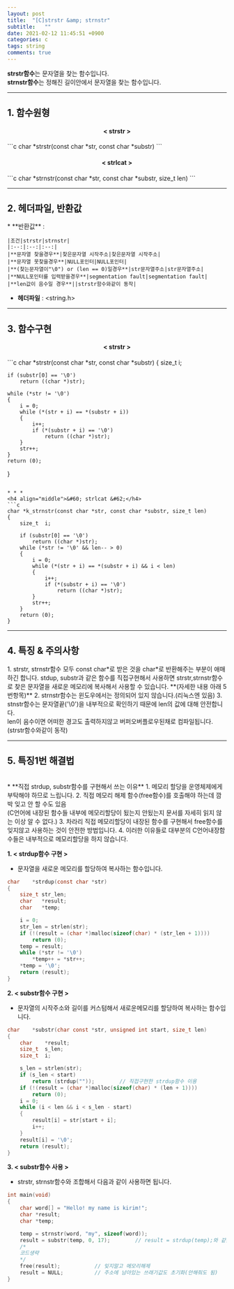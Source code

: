```yaml
---
layout: post
title:  "[C]strstr &amp; strnstr"
subtitle:   ""
date: 2021-02-12 11:45:51 +0900
categories: c
tags: string
comments: true
---
```


**strstr함수**는 문자열을 찾는 함수입니다.<br />
**strnstr함수**는 정해진 길이안에서 문자열을 찾는 함수입니다.

* * *
<h2>1. 함수원형</h2>
<h4 align="middle">&#60; strstr &#62;</h4>
```c
char *strstr(const char *str, const char *substr)
```
<h4 align="middle">&#60; strlcat &#62;</h4>
```c
char *strnstr(const char *str, const char *substr, size_t len)
```

* * *
<h2>2. 헤더파일, 반환값</h2>
* **반환값** : 
    
    |조건|strstr|strnstr|
    |:--:|:--:|:--:|
    |**문자열 찾을경우**|찾은문자열 시작주소|찾은문자열 시작주소|
    |**문자열 못찾을경우**|NULL포인터|NULL포인터|
    |**(찾는문자열이"\0") or (len == 0)일경우**|str문자열주소|str문자열주소|
    |**NULL포인터를 입력받을경우**|segmentation fault|segmentation fault|
    |**len값이 음수일 경우**||strstr함수와같이 동작|

* **헤더파일** : \<string.h\>

* * *
<h2>3. 함수구현</h2>
<h4 align="middle">&#60; strstr &#62;</h4>
```c
char *strstr(const char *str, const char *substr)
{
    size_t	i;

	if (substr[0] == '\0')
		return ((char *)str);

	while (*str != '\0')
	{
		i = 0;
		while (*(str + i) == *(substr + i))
		{
			i++;
			if (*(substr + i) == '\0')
				return ((char *)str);
		}
		str++;
	}
	return (0);
}
```

* * *
<h4 align="middle">&#60; strlcat &#62;</h4>
```c
char *k_strnstr(const char *str, const char *substr, size_t len)
{
	size_t	i;

	if (substr[0] == '\0')
		return ((char *)str);
	while (*str != '\0' && len-- > 0)
	{
		i = 0;
		while (*(str + i) == *(substr + i) && i < len)
		{
			i++;
			if (*(substr + i) == '\0')
				return ((char *)str);
		}
		str++;
	}
	return (0);
}
```

* * *
<h2>4. 특징 & 주의사항</h2>
1. strstr, strnstr함수 모두 const char*로 받은 것을 char*로 반환해주는 부분이 애매하긴 합니다. stdup, substr과 같은 함수를 직접구현해서 사용하면 strstr,strnstr함수로 찾은 문자열을 새로운 메모리에 복사해서 사용할 수 있습니다. **(자세한 내용 아래 5번항목)**
2. strnstr함수는 윈도우에서는 정의되어 있지 않습니다.(리눅스엔 있음)
3. stnstr함수는 문자열끝('\0')을 내부적으로 확인하기 때문에 len의 값에 대해 안전합니다.<br />len이 음수이면 어떠한 경고도 출력하지않고 버퍼오버플로우된채로 컴파일됩니다.(strstr함수와같이 동작)

* * *
<h2>5. 특징1번 해결법</h2>
<br />
* **직접 strdup, substr함수를 구현해서 쓰는 이유**
    1. 메모리 할당을 운영체제에게 부탁해야 하므로 느립니다.
    2. 직접 메모리 해제 함수(free함수)를 호출해야 하는데 깜박 잊고 안 할 수도 있음<br />(C언어에 내장된 함수들 내부에 메모리할당이 됬는지 안됬는지 문서를 자세히 읽지 않는 이상 알 수 없다.)
    3. 차라리 직접 메모리할당이 내장된 함수를 구현해서 free함수를 잊지않고 사용하는 것이 안전한 방법입니다.
    4. 이러한 이유들로 대부분의 C언어내장함수들은 내부적으로 메모리할당을 하지 않습니다.

**1. &#60; strdup함수 구현 &#62;**
* 문자열을 새로운 메모리를 할당하여 복사하는 함수입니다.
```c
char	*strdup(const char *str)
{
	size_t str_len;
	char   *result;
    char   *temp;

	i = 0;
	str_len = strlen(str);
	if (!(result = (char *)malloc(sizeof(char) * (str_len + 1))))
		return (0);
    temp = result;
	while (*str != '\0')
		*temp++ = *str++;
	*temp = '\0';
	return (result);
}
```

**2. &#60; substr함수 구현 &#62;**
* 문자열의 시작주소와 길이를 커스텀해서 새로운메모리를 할당하여 복사하는 함수입니다.
```c
char	*substr(char const *str, unsigned int start, size_t len)
{
	char	*result;
	size_t	s_len;
	size_t	i;

	s_len = strlen(str);
	if (s_len < start)
		return (strdup(""));        // 직접구현한 strdup함수 이용
	if (!(result = (char *)malloc(sizeof(char) * (len + 1))))
		return (0);
	i = 0;
	while (i < len && i < s_len - start)
	{
		result[i] = str[start + i];
		i++;
	}
	result[i] = '\0';
	return (result);
}
```

**3. &#60; substr함수 사용 &#62;**
* strstr, strnstr함수와 조합해서 다음과 같이 사용하면 됩니다.
```c
int main(void)
{
    char word[] = "Hello! my name is kirim!";
    char *result;
    char *temp;

    temp = strnstr(word, "my", sizeof(word));
    result = substr(temp, 0, 17);        // result = strdup(temp);와 같음
    /*
    코드생략
    */
    free(result);           // 잊지말고 메모리해제
    result = NULL;          // 주소에 남아있는 쓰래기값도 초기화(안해줘도 됨)
}
```